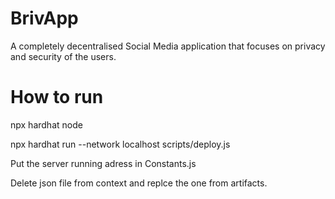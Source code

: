
# BrivApp

A completely decentralised Social Media application that focuses on privacy and security of the users. 


# How to run
npx hardhat node


npx hardhat run --network localhost scripts/deploy.js 


Put the server running adress in Constants.js


Delete json file from context and replce the one from artifacts.

